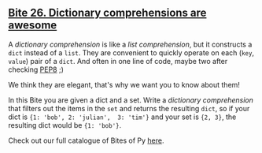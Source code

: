 ## [Bite 26. Dictionary comprehensions are awesome](https://codechalleng.es/bites/26/)

<p>A <i>dictionary comprehension</i> is like a <i>list comprehension</i>, but it constructs a <code>dict</code> instead of a <code>list</code>. They are convenient to quickly operate on each (<code>key</code>, <code>value</code>) pair of a <code>dict</code>. And often in one line of code, maybe two after checking <a href="http://pep8.org/" target="_blank">PEP8</a> ;)</p><p>We think they are elegant, that's why we want you to know about them!</p><p>In this Bite you are given a dict and a set. Write a <i>dictionary comprehension</i> that filters out the items in the <code>set</code> and returns the resulting <code>dict</code>, so if your dict is <code>{1: 'bob', 2: 'julian',  3: 'tim'}</code> and your set is <code>{2, 3}</code>, the resulting dict would be <code>{1: 'bob'}</code>.</p>

Check out our full catalogue of Bites of Py [here](https://codechalleng.es/bites/catalogue).
